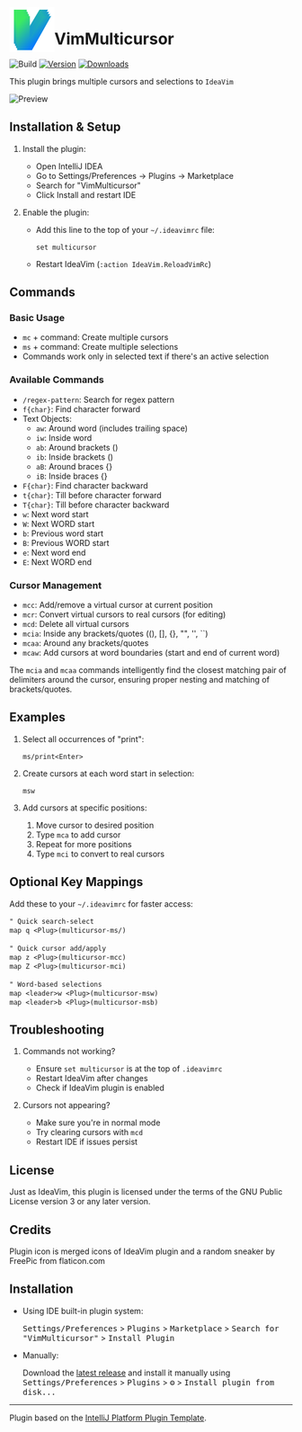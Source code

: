 <img src="src/main/resources/pluginIcon.svg" width="80" height="80" alt="icon" align="left"/>

VimMulticursor
===
![Build](https://github.com/dankinsoid/VimMulticursor/workflows/Build/badge.svg)
[![Version](https://img.shields.io/jetbrains/plugin/v/19162-VimMulticursor.svg)](https://plusins.jetbrains.com/plugin/19162-VimMulticursor)
[![Downloads](https://img.shields.io/jetbrains/plugin/d/19162-VimMulticursor.svg)](https://plugins.jetbrains.com/plugin/19162-VimMulticursor)

<!-- Plugin description -->
This plugin brings multiple cursors and selections to `IdeaVim`

![Preview](https://github.com/dankinsoid/VimMulticursor/blob/main/preview.gif?raw=true)

## Installation & Setup

1. Install the plugin:
   - Open IntelliJ IDEA
   - Go to Settings/Preferences → Plugins → Marketplace
   - Search for "VimMulticursor"
   - Click Install and restart IDE

2. Enable the plugin:
   - Add this line to the top of your `~/.ideavimrc` file:
     ```
     set multicursor
     ```
   - Restart IdeaVim (`:action IdeaVim.ReloadVimRc`)

## Commands

### Basic Usage
- `mc` + command: Create multiple cursors
- `ms` + command: Create multiple selections
- Commands work only in selected text if there's an active selection

### Available Commands
- `/regex-pattern`: Search for regex pattern
- `f{char}`: Find character forward
- Text Objects:
  - `aw`: Around word (includes trailing space)
  - `iw`: Inside word
  - `ab`: Around brackets ()
  - `ib`: Inside brackets ()
  - `aB`: Around braces {}
  - `iB`: Inside braces {}
- `F{char}`: Find character backward
- `t{char}`: Till before character forward
- `T{char}`: Till before character backward
- `w`: Next word start
- `W`: Next WORD start
- `b`: Previous word start
- `B`: Previous WORD start
- `e`: Next word end
- `E`: Next WORD end

### Cursor Management
- `mcc`: Add/remove a virtual cursor at current position
- `mcr`: Convert virtual cursors to real cursors (for editing)
- `mcd`: Delete all virtual cursors
- `mcia`: Inside any brackets/quotes ((), [], {}, "", '', ``)
- `mcaa`: Around any brackets/quotes
- `mcaw`: Add cursors at word boundaries (start and end of current word)

The `mcia` and `mcaa` commands intelligently find the closest matching pair of delimiters around the cursor, ensuring proper nesting and matching of brackets/quotes.

## Examples

1. Select all occurrences of "print":
   ```
   ms/print<Enter>
   ```

2. Create cursors at each word start in selection:
   ```
   msw
   ```

3. Add cursors at specific positions:
   1. Move cursor to desired position
   2. Type `mca` to add cursor
   3. Repeat for more positions
   4. Type `mci` to convert to real cursors

## Optional Key Mappings

Add these to your `~/.ideavimrc` for faster access:
```vim
" Quick search-select
map q <Plug>(multicursor-ms/)

" Quick cursor add/apply
map z <Plug>(multicursor-mcc)
map Z <Plug>(multicursor-mci)

" Word-based selections
map <leader>w <Plug>(multicursor-msw)
map <leader>b <Plug>(multicursor-msb)
```

## Troubleshooting

1. Commands not working?
   - Ensure `set multicursor` is at the top of `.ideavimrc`
   - Restart IdeaVim after changes
   - Check if IdeaVim plugin is enabled

2. Cursors not appearing?
   - Make sure you're in normal mode
   - Try clearing cursors with `mcd`
   - Restart IDE if issues persist
<!-- Plugin description end -->

## License

Just as IdeaVim, this plugin is licensed under the terms of the GNU Public License version 3 or any later version.

## Credits

Plugin icon is merged icons of IdeaVim plugin and a random sneaker by FreePic from flaticon.com
## Installation

- Using IDE built-in plugin system:
  
  <kbd>Settings/Preferences</kbd> > <kbd>Plugins</kbd> > <kbd>Marketplace</kbd> > <kbd>Search for "VimMulticursor"</kbd> >
  <kbd>Install Plugin</kbd>
  
- Manually:

  Download the [latest release](https://github.com/dankinsoid/VimMulticursor/releases/latest) and install it manually using
  <kbd>Settings/Preferences</kbd> > <kbd>Plugins</kbd> > <kbd>⚙️</kbd> > <kbd>Install plugin from disk...</kbd>


---
Plugin based on the [IntelliJ Platform Plugin Template][template].

[template]: https://github.com/JetBrains/intellij-platform-plugin-template
